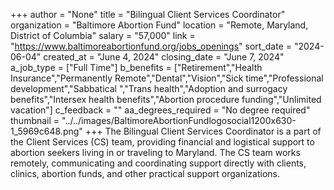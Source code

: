 +++
author = "None"
title = "Bilingual Client Services Coordinator"
organization = "Baltimore Abortion Fund"
location = "Remote, Maryland, District of Columbia"
salary = "57,000"
link = "https://www.baltimoreabortionfund.org/jobs_openings"
sort_date = "2024-06-04"
created_at = "June 4, 2024"
closing_date = "June 7, 2024"
a_job_type = ["Full Time"]
b_benefits = ["Retirement","Health Insurance","Permanently Remote","Dental","Vision","Sick time","Professional development","Sabbatical ","Trans health","Adoption and surrogacy benefits","Intersex health benefits","Abortion procedure funding","Unlimited vacation"]
c_feedback = ""
aa_degrees_required = "No degree required"
thumbnail = "../../images/BaltimoreAbortionFundlogosocial1200x630-1_5969c648.png"
+++
The Bilingual Client Services Coordinator is a part of the Client Services (CS) team, providing financial and logistical support to abortion seekers living in or traveling to Maryland. The CS team works remotely, communicating and coordinating support directly with clients, clinics, abortion funds, and other practical support organizations. 